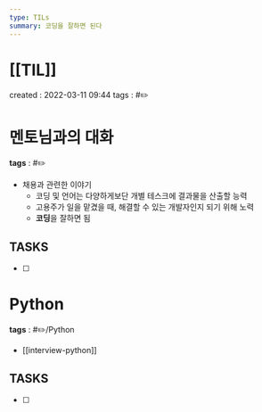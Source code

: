 ```yaml
---
type: TILs
summary: 코딩을 잘하면 된다
---
```


# [[TIL]]
created : 2022-03-11 09:44
tags : #✏️

# 멘토님과의 대화
**tags** : #✏️
- 채용과 관련한 이야기
	- 코딩 및 언어는 다양하게보단 개별 테스크에 결과물을 산출할 능력
	- 고용주가 일을 맡겼을 때, 해결할 수 있는 개발자인지 되기 위해 노력
	- **코딩**을 잘하면 됨

## TASKS
- [ ] 

# Python
**tags** : #✏️/Python
- [[interview-python]]

## TASKS
- [ ] 
